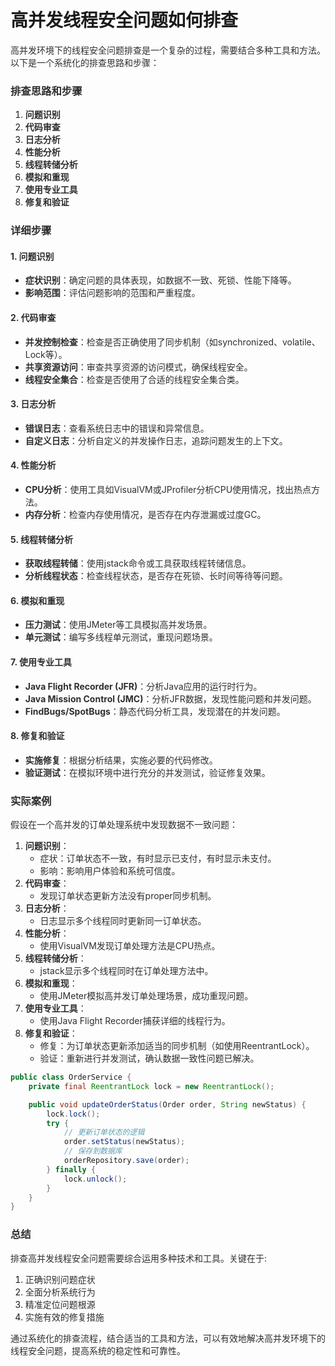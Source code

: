 # 高并发线程安全问题如何排查

<font style="color:rgba(0, 0, 0, 0.82);">高并发环境下的线程安全问题排查是一个复杂的过程，需要结合多种工具和方法。以下是一个系统化的排查思路和步骤：</font>

### <font style="color:rgba(0, 0, 0, 0.82);">排查思路和步骤</font>
1. **<font style="color:rgba(0, 0, 0, 0.82);">问题识别</font>**
2. **<font style="color:rgba(0, 0, 0, 0.82);">代码审查</font>**
3. **<font style="color:rgba(0, 0, 0, 0.82);">日志分析</font>**
4. **<font style="color:rgba(0, 0, 0, 0.82);">性能分析</font>**
5. **<font style="color:rgba(0, 0, 0, 0.82);">线程转储分析</font>**
6. **<font style="color:rgba(0, 0, 0, 0.82);">模拟和重现</font>**
7. **<font style="color:rgba(0, 0, 0, 0.82);">使用专业工具</font>**
8. **<font style="color:rgba(0, 0, 0, 0.82);">修复和验证</font>**

### <font style="color:rgba(0, 0, 0, 0.82);">详细步骤</font>
#### <font style="color:rgba(0, 0, 0, 0.82);">1. 问题识别</font>
+ **<font style="color:rgba(0, 0, 0, 0.82);">症状识别</font>**<font style="color:rgba(0, 0, 0, 0.82);">：确定问题的具体表现，如数据不一致、死锁、性能下降等。</font>
+ **<font style="color:rgba(0, 0, 0, 0.82);">影响范围</font>**<font style="color:rgba(0, 0, 0, 0.82);">：评估问题影响的范围和严重程度。</font>

#### <font style="color:rgba(0, 0, 0, 0.82);">2. 代码审查</font>
+ **<font style="color:rgba(0, 0, 0, 0.82);">并发控制检查</font>**<font style="color:rgba(0, 0, 0, 0.82);">：检查是否正确使用了同步机制（如synchronized、volatile、Lock等）。</font>
+ **<font style="color:rgba(0, 0, 0, 0.82);">共享资源访问</font>**<font style="color:rgba(0, 0, 0, 0.82);">：审查共享资源的访问模式，确保线程安全。</font>
+ **<font style="color:rgba(0, 0, 0, 0.82);">线程安全集合</font>**<font style="color:rgba(0, 0, 0, 0.82);">：检查是否使用了合适的线程安全集合类。</font>

#### <font style="color:rgba(0, 0, 0, 0.82);">3. 日志分析</font>
+ **<font style="color:rgba(0, 0, 0, 0.82);">错误日志</font>**<font style="color:rgba(0, 0, 0, 0.82);">：查看系统日志中的错误和异常信息。</font>
+ **<font style="color:rgba(0, 0, 0, 0.82);">自定义日志</font>**<font style="color:rgba(0, 0, 0, 0.82);">：分析自定义的并发操作日志，追踪问题发生的上下文。</font>

#### <font style="color:rgba(0, 0, 0, 0.82);">4. 性能分析</font>
+ **<font style="color:rgba(0, 0, 0, 0.82);">CPU分析</font>**<font style="color:rgba(0, 0, 0, 0.82);">：使用工具如VisualVM或JProfiler分析CPU使用情况，找出热点方法。</font>
+ **<font style="color:rgba(0, 0, 0, 0.82);">内存分析</font>**<font style="color:rgba(0, 0, 0, 0.82);">：检查内存使用情况，是否存在内存泄漏或过度GC。</font>

#### <font style="color:rgba(0, 0, 0, 0.82);">5. 线程转储分析</font>
+ **<font style="color:rgba(0, 0, 0, 0.82);">获取线程转储</font>**<font style="color:rgba(0, 0, 0, 0.82);">：使用jstack命令或工具获取线程转储信息。</font>
+ **<font style="color:rgba(0, 0, 0, 0.82);">分析线程状态</font>**<font style="color:rgba(0, 0, 0, 0.82);">：检查线程状态，是否存在死锁、长时间等待等问题。</font>

#### <font style="color:rgba(0, 0, 0, 0.82);">6. 模拟和重现</font>
+ **<font style="color:rgba(0, 0, 0, 0.82);">压力测试</font>**<font style="color:rgba(0, 0, 0, 0.82);">：使用JMeter等工具模拟高并发场景。</font>
+ **<font style="color:rgba(0, 0, 0, 0.82);">单元测试</font>**<font style="color:rgba(0, 0, 0, 0.82);">：编写多线程单元测试，重现问题场景。</font>

#### <font style="color:rgba(0, 0, 0, 0.82);">7. 使用专业工具</font>
+ **<font style="color:rgba(0, 0, 0, 0.82);">Java Flight Recorder (JFR)</font>**<font style="color:rgba(0, 0, 0, 0.82);">：分析Java应用的运行时行为。</font>
+ **<font style="color:rgba(0, 0, 0, 0.82);">Java Mission Control (JMC)</font>**<font style="color:rgba(0, 0, 0, 0.82);">：分析JFR数据，发现性能问题和并发问题。</font>
+ **<font style="color:rgba(0, 0, 0, 0.82);">FindBugs/SpotBugs</font>**<font style="color:rgba(0, 0, 0, 0.82);">：静态代码分析工具，发现潜在的并发问题。</font>

#### <font style="color:rgba(0, 0, 0, 0.82);">8. 修复和验证</font>
+ **<font style="color:rgba(0, 0, 0, 0.82);">实施修复</font>**<font style="color:rgba(0, 0, 0, 0.82);">：根据分析结果，实施必要的代码修改。</font>
+ **<font style="color:rgba(0, 0, 0, 0.82);">验证测试</font>**<font style="color:rgba(0, 0, 0, 0.82);">：在模拟环境中进行充分的并发测试，验证修复效果。</font>

### <font style="color:rgba(0, 0, 0, 0.82);">实际案例</font>
<font style="color:rgba(0, 0, 0, 0.82);">假设在一个高并发的订单处理系统中发现数据不一致问题：</font>

1. **<font style="color:rgba(0, 0, 0, 0.82);">问题识别</font>**<font style="color:rgba(0, 0, 0, 0.82);">：</font>
    - <font style="color:rgba(0, 0, 0, 0.82);">症状：订单状态不一致，有时显示已支付，有时显示未支付。</font>
    - <font style="color:rgba(0, 0, 0, 0.82);">影响：影响用户体验和系统可信度。</font>
2. **<font style="color:rgba(0, 0, 0, 0.82);">代码审查</font>**<font style="color:rgba(0, 0, 0, 0.82);">：</font>
    - <font style="color:rgba(0, 0, 0, 0.82);">发现订单状态更新方法没有proper同步机制。</font>
3. **<font style="color:rgba(0, 0, 0, 0.82);">日志分析</font>**<font style="color:rgba(0, 0, 0, 0.82);">：</font>
    - <font style="color:rgba(0, 0, 0, 0.82);">日志显示多个线程同时更新同一订单状态。</font>
4. **<font style="color:rgba(0, 0, 0, 0.82);">性能分析</font>**<font style="color:rgba(0, 0, 0, 0.82);">：</font>
    - <font style="color:rgba(0, 0, 0, 0.82);">使用VisualVM发现订单处理方法是CPU热点。</font>
5. **<font style="color:rgba(0, 0, 0, 0.82);">线程转储分析</font>**<font style="color:rgba(0, 0, 0, 0.82);">：</font>
    - <font style="color:rgba(0, 0, 0, 0.82);">jstack显示多个线程同时在订单处理方法中。</font>
6. **<font style="color:rgba(0, 0, 0, 0.82);">模拟和重现</font>**<font style="color:rgba(0, 0, 0, 0.82);">：</font>
    - <font style="color:rgba(0, 0, 0, 0.82);">使用JMeter模拟高并发订单处理场景，成功重现问题。</font>
7. **<font style="color:rgba(0, 0, 0, 0.82);">使用专业工具</font>**<font style="color:rgba(0, 0, 0, 0.82);">：</font>
    - <font style="color:rgba(0, 0, 0, 0.82);">使用Java Flight Recorder捕获详细的线程行为。</font>
8. **<font style="color:rgba(0, 0, 0, 0.82);">修复和验证</font>**<font style="color:rgba(0, 0, 0, 0.82);">：</font>
    - <font style="color:rgba(0, 0, 0, 0.82);">修复：为订单状态更新添加适当的同步机制（如使用ReentrantLock）。</font>
    - <font style="color:rgba(0, 0, 0, 0.82);">验证：重新进行并发测试，确认数据一致性问题已解决。</font>

```java
public class OrderService {  
    private final ReentrantLock lock = new ReentrantLock();  

    public void updateOrderStatus(Order order, String newStatus) {  
        lock.lock();  
        try {  
            // 更新订单状态的逻辑  
            order.setStatus(newStatus);  
            // 保存到数据库  
            orderRepository.save(order);  
        } finally {  
            lock.unlock();  
        }  
    }  
}
```

### <font style="color:rgba(0, 0, 0, 0.82);">总结</font>
<font style="color:rgba(0, 0, 0, 0.82);">排查高并发线程安全问题需要综合运用多种技术和工具。关键在于:</font>

1. <font style="color:rgba(0, 0, 0, 0.82);">正确识别问题症状</font>
2. <font style="color:rgba(0, 0, 0, 0.82);">全面分析系统行为</font>
3. <font style="color:rgba(0, 0, 0, 0.82);">精准定位问题根源</font>
4. <font style="color:rgba(0, 0, 0, 0.82);">实施有效的修复措施</font>

<font style="color:rgba(0, 0, 0, 0.82);">通过系统化的排查流程，结合适当的工具和方法，可以有效地解决高并发环境下的线程安全问题，提高系统的稳定性和可靠性。</font>

